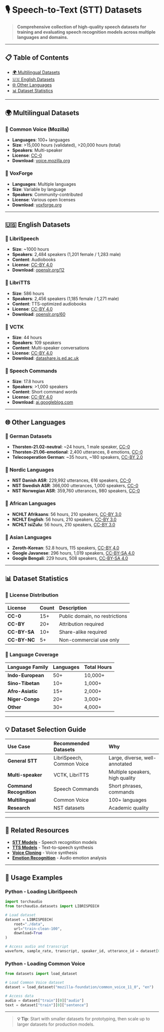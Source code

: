 # 🎙️ Speech-to-Text (STT) Datasets

> **Comprehensive collection of high-quality speech datasets for training and evaluating speech recognition models across multiple languages and domains.**

---

## 📋 **Table of Contents**
- [🌍 Multilingual Datasets](#-multilingual-datasets)
- [🇺🇸 English Datasets](#-english-datasets)
- [🌐 Other Languages](#-other-languages)
- [📊 Dataset Statistics](#-dataset-statistics)

---

## 🌍 **Multilingual Datasets**

### 🔷 **Common Voice (Mozilla)**
- **Languages**: 100+ languages
- **Size**: >15,000 hours (validated), >20,000 hours (total)
- **Speakers**: Multi-speaker
- **License**: [CC-0](https://creativecommons.org/share-your-work/public-domain/cc0/)
- **Download**: [voice.mozilla.org](https://voice.mozilla.org/en/datasets)

### 🔷 **VoxForge**
- **Languages**: Multiple languages
- **Size**: Variable by language
- **Speakers**: Community-contributed
- **License**: Various open licenses
- **Download**: [voxforge.org](http://www.voxforge.org/)

---

## 🇺🇸 **English Datasets**

### 🔷 **LibriSpeech**
- **Size**: ~1000 hours
- **Speakers**: 2,484 speakers (1,201 female / 1,283 male)
- **Content**: Audiobooks
- **License**: [CC-BY 4.0](https://creativecommons.org/licenses/by/4.0/)
- **Download**: [openslr.org/12](http://www.openslr.org/12/)

### 🔷 **LibriTTS**
- **Size**: 586 hours
- **Speakers**: 2,456 speakers (1,185 female / 1,271 male)
- **Content**: TTS-optimized audiobooks
- **License**: [CC-BY 4.0](https://creativecommons.org/licenses/by/4.0/)
- **Download**: [openslr.org/60](http://www.openslr.org/60/)

### 🔷 **VCTK**
- **Size**: 44 hours
- **Speakers**: 109 speakers
- **Content**: Multi-speaker conversations
- **License**: [CC-BY 4.0](https://creativecommons.org/licenses/by/4.0/)
- **Download**: [datashare.is.ed.ac.uk](http://datashare.is.ed.ac.uk/download/DS_10283_3443.zip)

### 🔷 **Speech Commands**
- **Size**: 17.8 hours
- **Speakers**: >1,000 speakers
- **Content**: Short command words
- **License**: [CC-BY 4.0](https://creativecommons.org/licenses/by/4.0/)
- **Download**: [ai.googleblog.com](https://ai.googleblog.com/2017/08/launching-speech-commands-dataset.html)

---

## 🌐 **Other Languages**

### 🔷 **German Datasets**
- **Thorsten-21.02-neutral**: ~24 hours, 1 male speaker, [CC-0](https://creativecommons.org/share-your-work/public-domain/cc0/)
- **Thorsten-21.06-emotional**: 2,400 utterances, 8 emotions, [CC-0](https://creativecommons.org/share-your-work/public-domain/cc0/)
- **Telecooperation German**: ~35 hours, ~180 speakers, [CC-BY 2.0](https://creativecommons.org/licenses/by/2.0/)

### 🔷 **Nordic Languages**
- **NST Danish ASR**: 229,992 utterances, 616 speakers, [CC-0](https://creativecommons.org/publicdomain/zero/1.0/)
- **NST Swedish ASR**: 366,000 utterances, 1,000 speakers, [CC-0](https://creativecommons.org/publicdomain/zero/1.0/)
- **NST Norwegian ASR**: 359,760 utterances, 980 speakers, [CC-0](https://creativecommons.org/publicdomain/zero/1.0/)

### 🔷 **African Languages**
- **NCHLT Afrikaans**: 56 hours, 210 speakers, [CC-BY 3.0](https://creativecommons.org/licenses/by/3.0/)
- **NCHLT English**: 56 hours, 210 speakers, [CC-BY 3.0](https://creativecommons.org/licenses/by/3.0/)
- **NCHLT isiZulu**: 56 hours, 210 speakers, [CC-BY 3.0](https://creativecommons.org/licenses/by/3.0/)

### 🔷 **Asian Languages**
- **Zeroth-Korean**: 52.8 hours, 115 speakers, [CC-BY 4.0](https://creativecommons.org/licenses/by/4.0/)
- **Google Javanese**: 296 hours, 1,019 speakers, [CC-BY-SA 4.0](https://creativecommons.org/licenses/by-sa/4.0/)
- **Google Bengali**: 229 hours, 508 speakers, [CC-BY-SA 4.0](https://creativecommons.org/licenses/by-sa/4.0/)

---

## 📊 **Dataset Statistics**

### 🔷 **License Distribution**
| License | Count | Description |
|:---|:---|:---|
| **CC-0** | 15+ | Public domain, no restrictions |
| **CC-BY** | 20+ | Attribution required |
| **CC-BY-SA** | 10+ | Share-alike required |
| **CC-BY-NC** | 5+ | Non-commercial use only |

### 🔷 **Language Coverage**
| Language Family | Languages | Total Hours |
|:---|:---|:---|
| **Indo-European** | 50+ | 10,000+ |
| **Sino-Tibetan** | 10+ | 1,000+ |
| **Afro-Asiatic** | 15+ | 2,000+ |
| **Niger-Congo** | 20+ | 3,000+ |
| **Other** | 30+ | 4,000+ |

---

## 💡 **Dataset Selection Guide**

| Use Case | Recommended Datasets | Why |
|:---|:---|:---|
| **General STT** | LibriSpeech, Common Voice | Large, diverse, well-annotated |
| **Multi-speaker** | VCTK, LibriTTS | Multiple speakers, high quality |
| **Command Recognition** | Speech Commands | Short phrases, commands |
| **Multilingual** | Common Voice | 100+ languages |
| **Research** | NST datasets | Academic quality |

---

## 🔗 **Related Resources**

- **[STT Models](./stt-models.md)** - Speech recognition models
- **[TTS Models](./tts.md)** - Text-to-speech synthesis
- **[Voice Cloning](./voice-cloning.md)** - Voice synthesis
- **[Emotion Recognition](./emotion-recognition.md)** - Audio emotion analysis

---

## 🚀 **Usage Examples**

### Python - Loading LibriSpeech
```python
import torchaudio
from torchaudio.datasets import LIBRISPEECH

# Load dataset
dataset = LIBRISPEECH(
    root="./data",
    url="train-clean-100",
    download=True
)

# Access audio and transcript
waveform, sample_rate, transcript, speaker_id, utterance_id = dataset[0]
```

### Python - Loading Common Voice
```python
from datasets import load_dataset

# Load Common Voice dataset
dataset = load_dataset("mozilla-foundation/common_voice_11_0", "en")

# Access data
audio = dataset["train"][0]["audio"]
text = dataset["train"][0]["sentence"]
```

---

> **💡 Tip**: Start with smaller datasets for prototyping, then scale up to larger datasets for production models.

